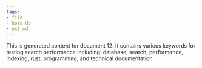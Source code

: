 ```yaml
---
tags:
- file
- kota-db
- ext_md
---
```

This is generated content for document 12. It contains various keywords for testing search performance including: database, search, performance, indexing, rust, programming, and technical documentation.